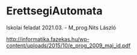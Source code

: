 # ErettsegiAutomata
Iskolai feladat 2021.03. - M_prog.Nits László

http://informatika.fazekas.hu/wp-content/uploads/2015/10/e_prog_2009_maj_id.pdf
